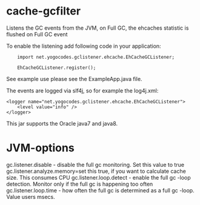 cache-gcfilter
==============

Listens the GC events from the JVM, on Full GC, the ehcaches statistic is flushed on Full GC event

To enable the listening add following code in your application:

		import net.yogocodes.gclistener.ehcache.EhCacheGCListener;

		EhCacheGCListener.register();


See example use please see the ExampleApp.java file.


The events are logged via slf4j, so for example the log4j.xml: 

	<logger name="net.yogocodes.gclistener.ehcache.EhCacheGCListener">
 		<level value="info" />
 	</logger>


This jar supports the Oracle java7 and java8.

JVM-options
===========

gc.listener.disable - disable the full gc monitoring. Set this value to true
gc.listener.analyze.memory=set this true, if you want to calculate cache size. This consumes CPU
gc.listener.loop.detect - enable the full gc -loop detection. Monitor only if the full gc is happening too often
gc.listener.loop.time - how often the full gc is determined as a full gc -loop. Value users msecs.


